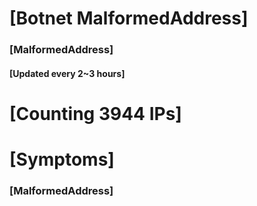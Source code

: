 # [Botnet MalformedAddress]
### [MalformedAddress]
#### [Updated every 2~3 hours]

# [Counting 3944 IPs]

# [Symptoms] 
###   [MalformedAddress]
